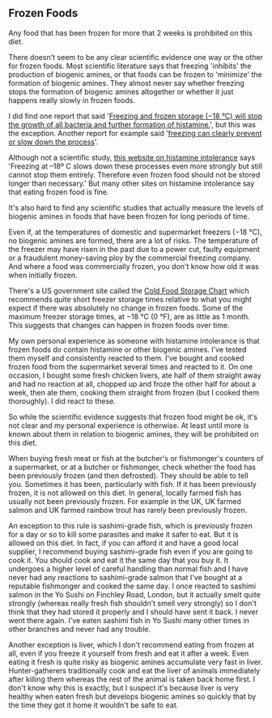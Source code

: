 <a name="frozen"></a>
## Frozen Foods

Any food that has been frozen for more that 2 weeks is prohibited on this diet.

There doesn't seem to be any clear scientific evidence one way or the other for frozen foods. Most scientific literature says that freezing 'inhibits' the production of biogenic amines, or that foods can be frozen to 'minimize' the formation of biogenic amines. They almost never say whether freezing stops the formation of biogenic amines altogether or whether it just happens really slowly in frozen foods.  

I did find one report that said '[Freezing and frozen storage (−18 °C) will stop the growth of all bacteria and further formation of histamine.](https://www.ncbi.nlm.nih.gov/pmc/articles/PMC4921096/)', but this was the exception. Another report for example said '[freezing can clearly prevent or slow down the process](https://www.ncbi.nlm.nih.gov/pubmed/16260192)'. 

Although not a scientific study, [this website on histamine intolerance](https://www.histaminintoleranz.ch/en/therapy_cookingadvice.html) says 'Freezing at –18º C slows down these processes even more strongly but still cannot stop them entirely. Therefore even frozen food should not be stored longer than necessary.' But many other sites on histamine intolerance say that eating frozen food is fine.

It's also hard to find any scientific studies that actually measure the levels of biogenic amines in foods that have been frozen for long periods of time. 

Even if, at the temperatures of domestic and supermarket freezers (−18 °C), no biogenic amines are formed, there are a lot of risks. The temperature of the freezer may have risen in the past due to a power cut, faulty equipment or a fraudulent money-saving ploy by the commercial freezing company. And where a food was commercially frozen, you don't know how old it was when initially frozen.

There's a US government site called the [Cold Food Storage Chart](https://www.foodsafety.gov/food-safety-charts/cold-food-storage-charts) which recommends quite short freezer storage times relative to what you might expect if there was absolutely no change in frozen foods. Some of the maximum freezer storage times, at −18 °C (0 °F), are as little as 1 month. This suggests that changes can happen in frozen foods over time.

My own personal experience as someone with histamine intolerance is that frozen foods do contain histamine or other biogenic amines. I've tested them myself and consistently reacted to them. I've bought and cooked frozen food from the supermarket several times and reacted to it. On one occasion, I bought some fresh chicken livers, ate half of them straight away and had no reaction at all, chopped up and froze the other half for about a week, then ate them, cooking them straight from frozen (but I cooked them thoroughly). I did react to these.  

So while the scientific evidence suggests that frozen food might be ok, it's not clear and my personal experience is otherwise. At least until more is known about them in relation to biogenic amines, they will be prohibited on this diet.

When buying fresh meat or fish at the butcher's or fishmonger's counters of a supermarket, or at a butcher or fishmonger, check whether the food has been previously frozen (and then defrosted). They should be able to tell you. Sometimes it has been, particularly with fish. If it has been previously frozen, it is not allowed on this diet. In general, locally farmed fish has usually not been previously frozen. For example in the UK, UK farmed salmon and UK farmed rainbow trout has rarely been previously frozen. 

An exception to this rule is sashimi-grade fish, which is previously frozen for a day or so to kill some parasites and make it safer to eat. But it is allowed on this diet. In fact, if you can afford it and have a good local supplier, I recommend buying sashimi-grade fish even if you are going to cook it. You should cook and eat it the same day that you buy it. It undergoes a higher level of careful handling than normal fish and I have never had any reactions to sashimi-grade salmon that I've bought at a reputable fishmonger and cooked the same day. I once reacted to sashimi salmon in the Yo Sushi on Finchley Road, London, but it actually smelt quite strongly (whereas really fresh fish shouldn't smell very strongly) so I don't think that they had stored it properly and I should have sent it back. I never went there again. I've eaten sashimi fish in Yo Sushi many other times in other branches and never had any trouble.

Another exception is liver, which I don't recommend eating from frozen at all, even if you freeze it yourself from fresh and eat it after a week. Even eating it fresh is quite risky as biogenic amines accumulate very fast in liver. Hunter-gatherers traditionally cook and eat the liver of animals immediately after killing them whereas the rest of the animal is taken back home first. I don't know why this is exactly, but I suspect it's because liver is very healthy when eaten fresh but develops biogenic amines so quickly that by the time they got it home it wouldn't be safe to eat. 
